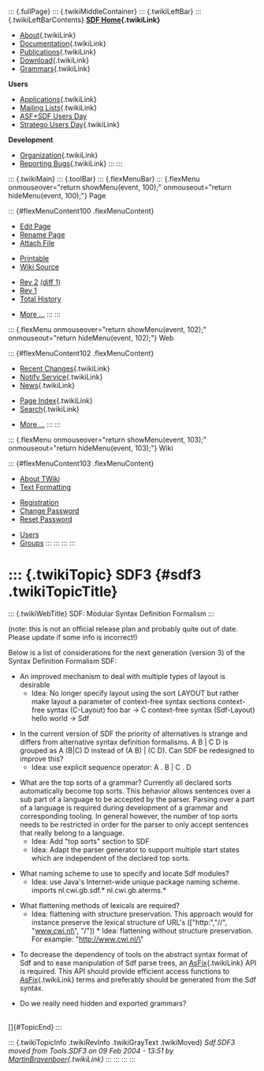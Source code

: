 ::: {.fullPage}
::: {.twikiMiddleContainer}
::: {.twikiLeftBar}
::: {.twikiLeftBarContents}
**[SDF Home](WebHome){.twikiLink}**

-   [About](SdfLanguage){.twikiLink}
-   [Documentation](SdfDocumentation){.twikiLink}
-   [Publications](SdfPublications){.twikiLink}
-   [Download](SdfSoftware){.twikiLink}
-   [Grammars](SdfGrammars){.twikiLink}

**Users**

-   [Applications](SdfApplications){.twikiLink}
-   [Mailing Lists](MailingList){.twikiLink}
-   [ASF+SDF Users
    Day](http://www.cwi.nl/htbin/sen1/twiki/bin/view/SEN1/ASFSDFUsersDay)
-   [Stratego Users Day](../Stratego/StrategoUsersDay){.twikiLink}

**Development**

-   [Organization](SdfDevelopment){.twikiLink}
-   [Reporting Bugs](SdfBugs){.twikiLink}
:::
:::

::: {.twikiMain}
::: {.toolBar}
::: {.flexMenuBar}
::: {.flexMenu onmouseover="return showMenu(event, 100);" onmouseout="return hideMenu(event, 100);"}
Page

::: {#flexMenuContent100 .flexMenuContent}
-   [Edit
    Page](http://www.program-transformation.org/edit/SdfBackup/SDF3?t=1536827745)
-   [Rename
    Page](http://www.program-transformation.org/rename/SdfBackup/SDF3)
-   [Attach
    File](http://www.program-transformation.org/attach/SdfBackup/SDF3)

<!-- -->

-   [Printable](http://www.program-transformation.org/view/SdfBackup/SDF3?skin=print.pattern)
-   [Wiki
    Source](http://www.program-transformation.org/view/SdfBackup/SDF3?skin=text&raw=on&contenttype=text/plain)

<!-- -->

-   [Rev
    2](http://www.program-transformation.org/view/SdfBackup/SDF3?rev=1.2)
    [(diff 1)](http://www.program-transformation.org/rdiff/SdfBackup/SDF3?rev1=1.2&rev2=1.1)
-   [Rev
    1](http://www.program-transformation.org/view/SdfBackup/SDF3?rev=1.1)
-   [Total
    History](http://www.program-transformation.org/rdiff/SdfBackup/SDF3)

<!-- -->

-   [More
    \...](http://www.program-transformation.org/oops/SdfBackup/SDF3?template=oopsmore&param1=1.2&param2=1.2)
:::
:::

::: {.flexMenu onmouseover="return showMenu(event, 102);" onmouseout="return hideMenu(event, 102);"}
Web

::: {#flexMenuContent102 .flexMenuContent}
-   [Recent Changes](WebChanges){.twikiLink}
-   [Notify Service](WebNotify){.twikiLink}
-   [News](WebNews){.twikiLink}

<!-- -->

-   [Page Index](WebIndex){.twikiLink}
-   [Search](WebSearch){.twikiLink}

<!-- -->

-   [More
    \...](http://www.program-transformation.org/oops/SdfBackup/SDF3?template=oopsmore&param1=1.2&param2=1.2)
:::
:::

::: {.flexMenu onmouseover="return showMenu(event, 103);" onmouseout="return hideMenu(event, 103);"}
Wiki

::: {#flexMenuContent103 .flexMenuContent}
-   [About
    TWiki](http://www.program-transformation.org/view/TWiki/WebHome)
-   [Text
    Formatting](http://www.program-transformation.org/view/TWiki/TextFormattingRules)

<!-- -->

-   [Registration](http://www.program-transformation.org/view/TWiki/TWikiRegistration)
-   [Change
    Password](http://www.program-transformation.org/view/TWiki/ChangePassword)
-   [Reset
    Password](http://www.program-transformation.org/view/TWiki/ResetPassword)

<!-- -->

-   [Users](http://www.program-transformation.org/view/Main/TWikiUsers)
-   [Groups](http://www.program-transformation.org/view/Main/TWikiGroups)
:::
:::
:::
:::

::: {.twikiTopic}
SDF3 {#sdf3 .twikiTopicTitle}
====

::: {.twikiWebTitle}
SDF: Modular Syntax Definition Formalism
:::

(note: this is not an official release plan and probably quite out of
date. Please update if some info is incorrect!)

Below is a list of considerations for the next generation (version 3) of
the Syntax Definition Formalism SDF:

-   An improved mechanism to deal with multiple types of layout is
    desirable
    -   Idea: No longer specify layout using the sort LAYOUT but rather
        make layout a parameter of context-free syntax sections
        context-free syntax (C-Layout) foo bar -\> C context-free syntax
        (Sdf-Layout) hello world -\> Sdf

<!-- -->

-   In the current version of SDF the priority of alternatives is
    strange and differs from alternative syntax definition formalisms. A
    B \| C D is grouped as A (B\|C) D instead of (A B) \| (C D). Can SDF
    be redesigned to improve this?
    -   Idea: use explicit sequence operator: A . B \| C . D

<!-- -->

-   What are the top sorts of a grammar? Currently all declared sorts
    automatically become top sorts. This behavior allows sentences over
    a sub part of a language to be accepted by the parser. Parsing over
    a part of a language is required during development of a grammar and
    corresponding tooling. In general however, the number of top sorts
    needs to be restricted in order for the parser to only accept
    sentences that really belong to a language.
    -   Idea: Add \"top sorts\" section to SDF
    -   Idea: Adapt the parser generator to support multiple start
        states which are independent of the declared top sorts.

<!-- -->

-   What naming scheme to use to specify and locate Sdf modules?
    -   Idea: use Java\'s Internet-wide unique package naming scheme.
        imports nl.cwi.gb.sdf.\* nl.cwi.gb.aterms.\*

<!-- -->

-   What flattening methods of lexicals are required?
    -   Idea: flattening with structure preservation. This approach
        would for instance preserve the lexical structure of URL\'s
        (\[\"http:\",\"//\", \"www.cwi.nl\", \"/\"\]) \* Idea:
        flattening without structure preservation. For example:
        \"http://www.cwi.nl/\"

<!-- -->

-   To decrease the dependency of tools on the abstract syntax format of
    Sdf and to ease manipulation of Sdf parse trees, an
    [AsFix](../Tools/AsFix){.twikiLink} API is required. This API should
    provide efficient access functions to
    [AsFix](../Tools/AsFix){.twikiLink} terms and preferably should be
    generated from the Sdf syntax.

<!-- -->

-   Do we really need hidden and exported grammars?

\
[]{#TopicEnd}
:::

::: {.twikiTopicInfo .twikiRevInfo .twikiGrayText .twikiMoved}
*Sdf.SDF3 moved from Tools.SDF3 on 09 Feb 2004 - 13:51 by
[MartinBravenboer](../Main/MartinBravenboer){.twikiLink}*
:::
:::
:::
:::
